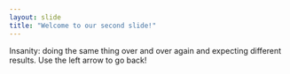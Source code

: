 ```yaml
---
layout: slide
title: "Welcome to our second slide!"
---
```

Insanity: doing the same thing over and over again and expecting different results.
Use the left arrow to go back!
